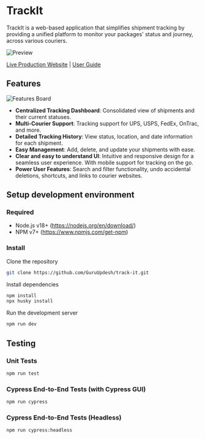# TrackIt

TrackIt is a web-based application that simplifies shipment tracking by providing a unified platform to monitor your packages' status and journey, across various couriers.

![Preview](https://github.com/GuruUpdesh/track-it/assets/62634868/26d8a1ab-1eab-4cc4-aa8a-108a9dc61bce)

[Live Production Website](https://www.shipmentracker.com/) | [User Guide](https://www.shipmentracker.com/user-guide)

## Features

![Features Board](https://github.com/GuruUpdesh/track-it/assets/62634868/3e1194e7-70aa-48ee-aaf9-405f2a2c0689)

- **Centralized Tracking Dashboard**: Consolidated view of shipments and their current statuses.
- **Multi-Courier Support**: Tracking support for UPS, USPS, FedEx, OnTrac, and more.
- **Detailed Tracking History**: View status, location, and date information for each shipment.
- **Easy Management**: Add, delete, and update your shipments with ease.
- **Clear and easy to understand UI**: Intuitive and responsive design for a seamless user experience. With mobile support for tracking on the go.
- **Power User Features**: Search and filter functionality, undo accidental deletions, shortcuts, and links to courier websites.

## Setup development environment

### Required

- Node.js v18+ (https://nodejs.org/en/download/)
- NPM v7+ (https://www.npmjs.com/get-npm)

### Install

Clone the repository

```bash
git clone https://github.com/GuruUpdesh/track-it.git
```

Install dependencies

```bash
npm install
npx husky install
```

Run the development server

```bash
npm run dev
```

## Testing

### Unit Tests

```bash
npm run test
```

### Cypress End-to-End Tests (with Cypress GUI)

```bash
npm run cypress
```

### Cypress End-to-End Tests (Headless)

```bash
npm run cypress:headless
```

